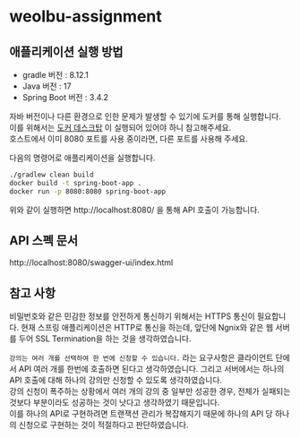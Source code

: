 # weolbu-assignment
## 애플리케이션 실행 방법
- gradle 버전 : 8.12.1
- Java 버전 : 17
- Spring Boot 버전 : 3.4.2
  
자바 버전이나 다른 환경으로 인한 문제가 발생할 수 있기에 도커를 통해 실행합니다.   
이를 위해서는 [도커 데스크탑](https://www.docker.com/products/docker-desktop/) 이 실행되어 있어야 하니 참고해주세요.   
호스트에서 이미 8080 포트를 사용 중이라면, 다른 포트를 사용해 주세요.

다음의 명령어로 애플리케이션을 실행합니다.
```sh
./gradlew clean build
docker build -t spring-boot-app .
docker run -p 8080:8080 spring-boot-app
```
위와 같이 실행하면 http://localhost:8080/ 을 통해 API 호출이 가능합니다.

## API 스펙 문서
http://localhost:8080/swagger-ui/index.html

## 참고 사항
비밀번호와 같은 민감한 정보를 안전하게 통신하기 위해서는 HTTPS 통신이 필요합니다.
현재 스프링 애플리케이션은 HTTP로 통신을 하는데, 앞단에 Ngnix와 같은 웹 서버를 두어 SSL Termination을 하는 것을 생각하였습니다.

`강의는 여러 개를 선택하여 한 번에 신청할 수 있습니다.` 라는 요구사항은 클라이언트 단에서 API 여러 개를 한번에 호출하면 된다고 생각하였습니다. 
그리고 서버에서는 하나의 API 호출에 대해 하나의 강의만 신청할 수 있도록 생각하였습니다.   
강의 신청이 폭주하는 상황에서 여러 개의 강의 중 일부만 성공한 경우, 전체가 실패되는 것보다 부분이라도 성공하는 것이 낫다고 생각하였기 때문입니다.   
이를 하나의 API로 구현하려면 트랜잭션 관리가 복잡해지기 때문에 하나의 API 당 하나의 신청으로 구현하는 것이 적절하다고 판단하였습니다.
